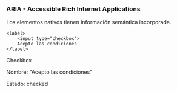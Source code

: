 ### ARIA - Accessible Rich Internet Applications

Los elementos nativos tienen información semántica incorporada.

```
<label>
    <input type="checkbox">
    Acepto las condiciones
</label>
```
Checkbox

Nombre: "Acepto las condiciones"

Estado: checked